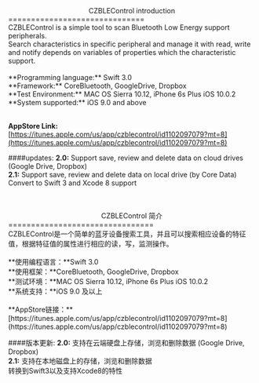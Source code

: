 <Center>CZBLEControl introduction</Center>
==============================
<br/>
CZBLEControl is a simple tool to scan Bluetooth Low Energy support peripherals.<br/> 
Search characteristics in specific peripheral and manage it with read, write and notify depends on variables of properties which the characteristic support.
<br/><br/>
**Programming language:** Swift 3.0<br/>
**Framework:** CoreBluetooth, GoogleDrive, Dropbox<br/>
**Test Environment:** MAC OS Sierra 10.12, iPhone 6s Plus iOS 10.0.2<br/>
**System supported:** iOS 9.0 and above<br/><br/>

**AppStore Link:** <br/>
[https://itunes.apple.com/us/app/czblecontrol/id1102097079?mt=8](https://itunes.apple.com/us/app/czblecontrol/id1102097079?mt=8)

####updates:
**2.0:** Support save, review and delete data on cloud drives (Google Drive, Dropbox) </br>
**2.1:** Support save, review and delete data on local drive (by Core Data)<br/>
Convert to Swift 3 and Xcode 8 support
</br></br></br>

<Center>CZBLEControl 简介</Center>
================================
<br/>
CZBLEControl是一个简单的蓝牙设备搜索工具，并且可以搜索相应设备的特征值，根据特征值的属性进行相应的读，写，监测操作。
<br/><br/>
**使用编程语言：**Swift 3.0<br/>
**使用框架：**CoreBluetooth, GoogleDrive, Dropbox<br/>
**测试环境：**MAC OS Sierra 10.12, iPhone 6s Plus iOS 10.0.2<br/>
**系统支持：**iOS 9.0 及以上<br/><br/>
**AppStore链接：**<br/>
[https://itunes.apple.com/us/app/czblecontrol/id1102097079?mt=8](https://itunes.apple.com/us/app/czblecontrol/id1102097079?mt=8)

####版本更新:
**2.0:** 支持在云端硬盘上存储，浏览和删除数据 (Google Drive, Dropbox) </br>
**2.1:** 支持在本地磁盘上的存储，浏览和删除数据<br/>
转换到Swift3以及支持Xcode8的特性
